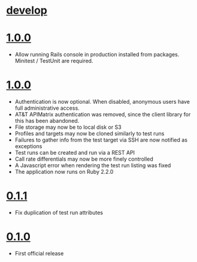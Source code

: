 # [develop](https://github.com/mojolingo/SIPtreadmill/compare/1.0.1...develop)

# [1.0.0](https://github.com/mojolingo/SIPtreadmill/compare/1.0.0...1.0.1)
  * Allow running Rails console in production installed from packages. Minitest / TestUnit are required.

# [1.0.0](https://github.com/mojolingo/SIPtreadmill/compare/0.1.1...1.0.0)
  * Authentication is now optional. When disabled, anonymous users have full administrative access.
  * AT&T APIMatrix authentication was removed, since the client library for this has been abandoned.
  * File storage may now be to local disk or S3
  * Profiles and targets may now be cloned similarly to test runs
  * Failures to gather info from the test target via SSH are now notified as exceptions
  * Test runs can be created and run via a REST API
  * Call rate differentials may now be more finely controlled
  * A Javascript error when rendering the test run listing was fixed
  * The application now runs on Ruby 2.2.0

# [0.1.1](https://github.com/mojolingo/SIPtreadmill/compare/0.1.0...0.1.1)
  * Fix duplication of test run attributes

# [0.1.0](https://github.com/mojoingo/SIPtreadmill/compare/5949933d1fe4940f1e401e86514c596104ff41eb...0.1.1)
  * First official release
